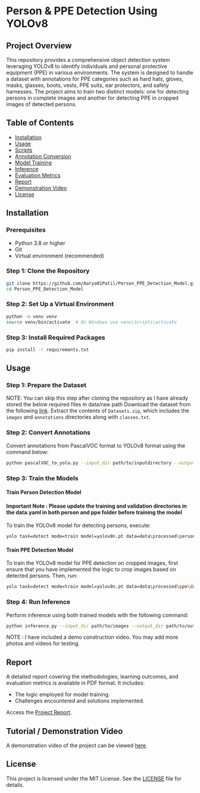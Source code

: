 # Person & PPE Detection Using YOLOv8

## Project Overview

This repository provides a comprehensive object detection system leveraging YOLOv8 to identify individuals and personal protective equipment (PPE) in various environments. The system is designed to handle a dataset with annotations for PPE categories such as hard hats, gloves, masks, glasses, boots, vests, PPE suits, ear protectors, and safety harnesses. The project aims to train two distinct models: one for detecting persons in complete images and another for detecting PPE in cropped images of detected persons.

## Table of Contents

- [Installation](#installation)
- [Usage](#usage)
- [Scripts](#scripts)
- [Annotation Conversion](#annotation-conversion)
- [Model Training](#model-training)
- [Inference](#inference)
- [Evaluation Metrics](#evaluation-metrics)
- [Report](#report)
- [Demonstration Video](#demonstration-video)
- [License](#license)

## Installation

### Prerequisites

- Python 3.8 or higher
- Git
- Virtual environment (recommended)

### Step 1: Clone the Repository

```bash
git clone https://github.com/Aarya01Patil/Person_PPE_Detection_Model.git
cd Person_PPE_Detection_Model
```

### Step 2: Set Up a Virtual Environment

```bash
python -m venv venv
source venv/bin/activate  # On Windows use venv\Scripts\activate
```

### Step 3: Install Required Packages

```bash
pip install -r requirements.txt
```

## Usage

### Step 1: Prepare the Dataset

NOTE: You can skip this step after cloning the repository as I have already stored the below required files in data/raw path
Download the dataset from the following [link](https://drive.google.com/file/d/1myGjrJZSWPT6LYOshF9gfikyXaTCBUWb/view?usp=sharing). Extract the contents of `Datasets.zip`, which includes the `images` and `annotations` directories along with `classes.txt`.

### Step 2: Convert Annotations

Convert annotations from PascalVOC format to YOLOv8 format using the command below:

```bash
python pascalVOC_to_yolo.py --input_dir path/to/inputdirectory --output_dir path/to/outputdirectory
```

### Step 3: Train the Models

#### Train Person Detection Model

#### Important Note : Please update the training and validation directories in the data.yaml in both person and ppe folder before training the model
To train the YOLOv8 model for detecting persons, execute:

```bash
yolo task=detect mode=train model=yolov8n.pt data=data\processed\person\data.yaml epochs=100 imgsz=640 batch=16                                                                                                     
```

#### Train PPE Detection Model

To train the YOLOv8 model for PPE detection on cropped images, first ensure that you have implemented the logic to crop images based on detected persons. Then, run:

```bash
yolo task=detect mode=train model=yolov8n.pt data=data\processed\ppe\data.yaml epochs=100 imgsz=640 batch=16                                                                                                    
```

### Step 4: Run Inference

Perform inference using both trained models with the following command:

```bash
python inference.py --input_dir path/to/images --output_dir path/to/output --person_model path/to/weights/person_detection/best.pt --ppe_model path/to/weights/ppe_detection/best.pt
```
NOTE : I have included a demo construction video. You may add more photos and videos for testing.

## Report

A detailed report covering the methodologies, learning outcomes, and evaluation metrics is available in PDF format. It includes:

- The logic employed for model training.
- Challenges encountered and solutions implemented.

Access the [Project Report](https://docs.google.com/document/d/1KyKaH_2FiUJMdyso3dG3D6ZzquYdpyNPmsRKmVV8F9M/edit).

## Tutorial / Demonstration Video

A demonstration video of the project can be viewed [here](https://www.loom.com/share/1210bb6a538e4701a8a7cd3a5b9e54db?sid=8290368b-8bdd-40b4-9c7a-03f1d220f355).

## License

This project is licensed under the MIT License. See the [LICENSE](LICENSE) file for details.

